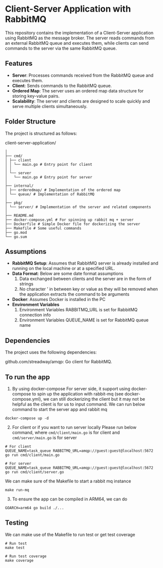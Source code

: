 # Client-Server Application with RabbitMQ

This repository contains the implementation of a Client-Server application using RabbitMQ as the message broker. The server reads commands from an external RabbitMQ queue and executes them, while clients can send commands to the server via the same RabbitMQ queue.

## Features

- **Server**: Processes commands received from the RabbitMQ queue and executes them.
- **Client**: Sends commands to the RabbitMQ queue.
- **Ordered Map**: The server uses an ordered map data structure for storing key-value pairs.
- **Scalability**: The server and clients are designed to scale quickly and serve multiple clients simultaneously.

## Folder Structure

The project is structured as follows:

client-server-application/

```
│
├── cmd/
│ ├── client
│ │ └── main.go # Entry point for client
│ │
│ └── server
│   └── main.go # Entry point for server
│
├── internal/
│ ├── orderedmap/ # Implementation of the ordered map
│ └── queue/ # Implementation of RabbitMQ
│
├── pkg/
│ └── server/ # Implementation of the server and related components
│
├── README.md
├── docker-compose.yml # For spinning up rabbit mq + server
├── Dockerfile # Simple Docker file for dockerizing the server
├── Makefile # Some useful commands
├── go.mod
└── go.sum
```

## Assumptions

- **RabbitMQ Setup**: Assumes that RabbitMQ server is already installed and running on the local machine or at a specified URL.
- **Data Format**: Below are some date format assumptions
  1. Data exchanged between clients and the server are in the form of strings
  2. No character ’ in between key or value as they will be removed when the application extracts the command to be arguments
- **Docker**: Assumes Docker is installed in the PC
- **Environment Variables**
  1. Environment Variables RABBITMQ_URL is set for RabbitMQ connection info
  2. Environment Variables QUEUE_NAME is set for RabbitMQ queue name

## Dependencies

The project uses the following dependencies:

github.com/streadway/amqp: Go client for RabbitMQ.

## To run the app

1. By using docker-compose
   For server side, it support using docker-compose to spin up the application with rabbit-mq (see docker-compose.yml), we can still dockerizing the client but it may not be helpful as the client is for us to input command.
   We can run below command to start the server app and rabbit mq

```
docker-compose up -d
```

2. For client or if you want to run server locally
   Please run below command, where `cmd/client/main.go` is for client and `cmd/server/main.go` is for server

```
# For client
QUEUE_NAME=task_queue RABBITMQ_URL=amqp://guest:guest@localhost:5672 go run cmd/client/main.go

# For server
QUEUE_NAME=task_queue RABBITMQ_URL=amqp://guest:guest@localhost:5672 go run cmd/client/server.go
```

We can make sure of the Makefile to start a rabbit mq instance

```
make run-mq
```

3. To ensure the app can be compiled in ARM64, we can do

```
GOARCH=arm64 go build ./...
```

## Testing

We can make use of the Makefile to run test or get test coverage

```
# Run test
make test

# Run test coverage
make coverage
```
